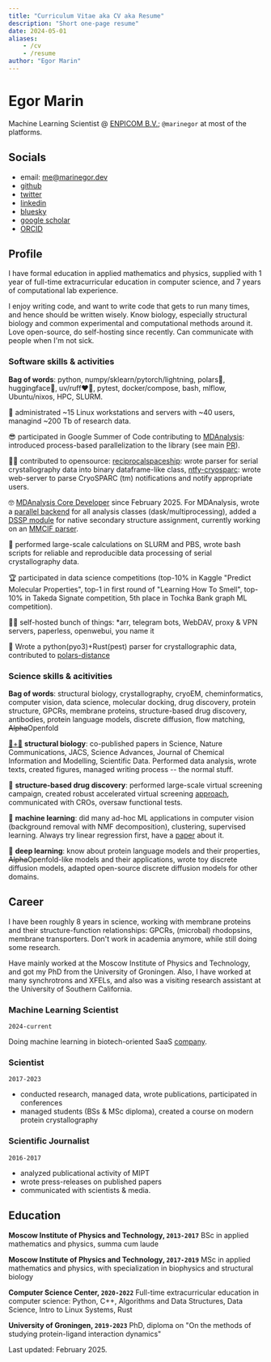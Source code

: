 ```yaml
---
title: "Curriculum Vitae aka CV aka Resume"
description: "Short one-page resume"
date: 2024-05-01
aliases:
    - /cv
    - /resume
author: "Egor Marin"
---
```


# Egor Marin
Machine Learning Scientist @ [ENPICOM B.V.](https://enpicom.com); `@marinegor` at most of the platforms.

## Socials

 - email: me@marinegor.dev
 - [github](https://github.com/marinegor)
 - [twitter](https://twitter.com/egor__marin)
 - [linkedin](https://www.linkedin.com/in/marinegor/)
 - [bluesky](https://bsky.app/profile/marinegor.bsky.social)
 - [google scholar](https://scholar.google.com/citations?user=FJbv9XcAAAAJ)
 - [ORCID](https://orcid.org/0000-0003-2369-1732)

## Profile

I have formal education in applied mathematics and physics, supplied with 1 year of full-time extracurricular education in computer science, and 7 years of computational lab experience.

I enjoy writing code, and want to write code that gets to run many times, and hence should be written wisely. Know biology, especially structural biology and common experimental and computational methods around it. Love open-source, do self-hosting since recently. Can communicate with people when I'm not sick.

### Software skills & activities

**Bag of words**: python, numpy/sklearn/pytorch/lightning, polars🫶, huggingface🤗, uv/ruff❤️‍🔥, pytest, docker/compose, bash, mlflow, Ubuntu/nixos, HPC, SLURM.

💾 administrated ~15 Linux workstations and servers with ~40 users, managind ~200 Tb of research data.

😎 participated in Google Summer of Code contributing to [MDAnalysis](https://github.com/MDAnalysis/mdanalysis/): introduced process-based parallelization to the library (see main [PR](https://github.com/marinegor/mdanalysis/tree/feature/dask-0)).

🧑‍💻 contributed to opensource: [reciprocalspaceship](https://github.com/rs-station/reciprocalspaceship): wrote parser for serial crystallography data into binary dataframe-like class, [ntfy-cryosparc](https://github.com/marinegor/ntfy_cryosparc/): wrote web-server to parse CryoSPARC (tm) notifications and notify appropriate users.

🤓 [MDAnalysis Core Developer](https://www.mdanalysis.org/pages/team/) since February 2025. For MDAnalysis, wrote a [parallel backend](https://github.com/MDAnalysis/mdanalysis/pull/4162) for all analysis classes (dask/multiprocessing), added a [DSSP module](https://github.com/MDAnalysis/mdanalysis/pull/4304) for native secondary structure assignment, currently working on an [MMCIF parser](https://github.com/MDAnalysis/mdanalysis/pull/4712).

🍝 performed large-scale calculations on SLURM and PBS, wrote  bash scripts for reliable and reproducible data processing of serial crystallography data.

🏆 participated in data science competitions (top-10% in Kaggle "Predict Molecular Properties", top-1 in first round of "Learning How To Smell", top-10% in Takeda Signate competition, 5th place in Tochka Bank graph ML competition).

🤷‍♂️ self-hosted bunch of things: *arr, telegram bots, WebDAV, proxy & VPN servers, paperless, openwebui, you name it

🦀 Wrote a python(pyo3)+Rust(pest) parser for crystallographic data, contributed to [polars-distance](https://github.com/ion-elgreco/polars-distance)


### Science skills & acitivities

**Bag of words**: structural biology, crystallography, cryoEM, cheminformatics, computer vision, data science, molecular docking, drug discovery, protein structure, GPCRs, membrane proteins, structure-based drug discovery, antibodies, protein language models, discrete diffusion, flow matching, ~~Alpha~~Openfold

[🧬+🥩](https://www.nature.com/articles/d41586-023-00674-1) **structural biology**: co-published papers in Science, Nature Communications, JACS, Science Advances, Journal of Chemical Information and Modelling, Scientific Data. Performed data analysis, wrote texts, created figures, managed writing process -- the normal stuff.

💊 **structure-based drug discovery**: performed large-scale virtual screening campaign, created robust accelerated virtual screening [approach](https://pubs.acs.org/doi/10.1021/acs.jcim.3c01661), communicated with CROs, oversaw functional tests.

🤖 **machine learning**: did many ad-hoc ML applications in computer vision (background removal with NMF decomposition), clustering, supervised learning. Always try linear regression first, have a [paper](https://pubs.acs.org/doi/10.1021/acs.jcim.3c01661) about it.

👾 **deep learning**: know about protein language models and their properties, ~~Alpha~~Openfold-like models and their applications, wrote toy discrete diffusion models, adapted open-source discrete diffusion models for other domains.

## Career
I have been roughly 8 years in science, working with membrane proteins and their structure-function relationships: GPCRs, (microbal) rhodopsins, membrane transporters. Don't work in academia anymore, while still doing some research.

Have mainly worked at the Moscow Institute of Physics and Technology, and got my PhD from the University of Groningen. Also, I have worked at many synchrotrons and XFELs, and also was a visiting research assistant at the University of Southern California.

### Machine Learning Scientist
`2024-current`

Doing machine learning in biotech-oriented SaaS [company](https://enpicom.com).

### Scientist
`2017-2023`

 - conducted research, managed data, wrote publications, participated in conferences
 - managed students (BSs & MSc diploma), created a course on modern protein crystallography

### Scientific Journalist
`2016-2017`

 - analyzed publicational activity of MIPT
 - wrote press-releases on published papers
 - communicated with scientists & media.

## Education


**Moscow Institute of Physics and Technology, `2013-2017`**
BSc in applied mathematics and physics, summa cum laude

**Moscow Institute of Physics and Technology, `2017-2019`**
MSc in applied mathematics and physics, with specialization in biophysics and structural biology

**Computer Science Center, `2020-2022`**
Full-time extracurricular education in computer science: Python, C++, Algorithms and Data Structures, Data Science, Intro to Linux Systems, Rust


**University of Groningen, `2019-2023`**
PhD, diploma on "On the methods of studying protein-ligand interaction dynamics"


Last updated: February 2025.
